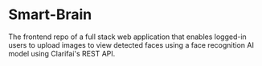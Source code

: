 # Smart-Brain
The frontend repo of a full stack web application that enables logged-in users to upload images to view detected faces using a face recognition AI model using Clarifai's REST API.
